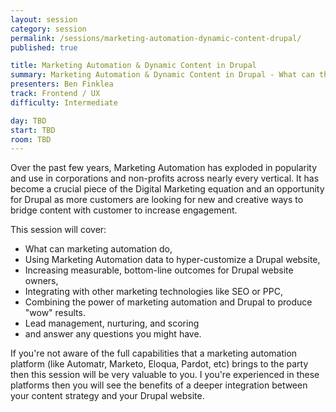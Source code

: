 ```yaml
---
layout: session
category: session
permalink: /sessions/marketing-automation-dynamic-content-drupal/
published: true

title: Marketing Automation & Dynamic Content in Drupal
summary: Marketing Automation & Dynamic Content in Drupal - What can this new and exploding technology do for your Drupal website? Think deep customer engagement...
presenters: Ben Finklea
track: Frontend / UX
difficulty: Intermediate

day: TBD
start: TBD
room: TBD
---
```


Over the past few years, Marketing Automation has exploded in popularity and use in corporations and non-profits across nearly every vertical. It has become a crucial piece of the Digital Marketing equation and an opportunity for Drupal as more customers are looking for new and creative ways to bridge content with customer to increase engagement.

This session will cover:
* What can marketing automation do,
* Using Marketing Automation data to hyper-customize a Drupal website,
* Increasing measurable, bottom-line outcomes for Drupal website owners,
* Integrating with other marketing technologies like SEO or PPC,
* Combining the power of marketing automation and Drupal to produce "wow" results.
* Lead management, nurturing, and scoring
* and answer any questions you might have.

If you're not aware of the full capabilities that a marketing automation platform (like Automatr, Marketo, Eloqua, Pardot, etc) brings to the party then this session will be very valuable to you. I you're experienced in these platforms then you will see the benefits of a deeper integration between your content strategy and your Drupal website.
